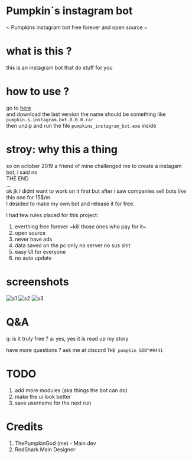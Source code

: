 # Pumpkin`s instagram bot
~ Pumpkins instagram bot free forever and open source ~  

# what is this ?

this is an instagram bot that do stuff for you  

# how to use ?

go to [here](https://github.com/sbh1311/Pumpkins-instagram-bot/releases)  
and download the last version the name should be something like `pumpkin.s.instagram.bot.0.0.0.rar`  
then unzip and run the file `pumpkins_instagram_bot.exe` inside  

# stroy: why this a thing

so on october 2019 a friend of mine challenged me to create a instagam bot, i said no  
THE END  
...  
ok jk I didnt want to work on it first but after i saw companies sell bots like this one for 15$/m  
I desided to make my own bot and release it for free. 

I had few rules placed for this project:  

1. everthing free forever ~kill those ones who pay for it~  
2. open source  
3. never have ads  
4. data saved on the pc only no server no sus shit  
5. easy UI for everyone  
6. no auto update  

# screenshots

![s1](https://cdn.glitch.com/a776136a-ae70-44fb-a851-c1ae7433e63e%2Fs%201.png?v=1572967095032)
![s2](https://cdn.glitch.com/a776136a-ae70-44fb-a851-c1ae7433e63e%2Fs%202.png?v=1572967094973)
![s3](https://cdn.glitch.com/a776136a-ae70-44fb-a851-c1ae7433e63e%2Fs%203.png?v=1572967095059)

# Q&A

q: is it truly free ?
a: yes, yes it is read up my story

have more questions ? ask me at discord `THE pumpkin GOD™#9441`

# TODO

1. add more modules (aka things the bot can do)
2. make the ui look better
3. save username for the next run

# Credits
1. ThePumpkinGod (me) - Main dev
2. RedShark Main Designer
